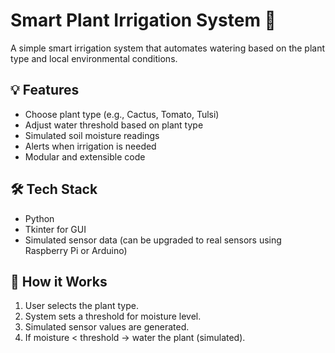 # Smart Plant Irrigation System 🌱

A simple smart irrigation system that automates watering based on the plant type and local environmental conditions.

## 💡 Features
- Choose plant type (e.g., Cactus, Tomato, Tulsi)
- Adjust water threshold based on plant type
- Simulated soil moisture readings
- Alerts when irrigation is needed
- Modular and extensible code

## 🛠 Tech Stack
- Python
- Tkinter for GUI
- Simulated sensor data (can be upgraded to real sensors using Raspberry Pi or Arduino)

## 🔧 How it Works
1. User selects the plant type.
2. System sets a threshold for moisture level.
3. Simulated sensor values are generated.
4. If moisture < threshold → water the plant (simulated).

